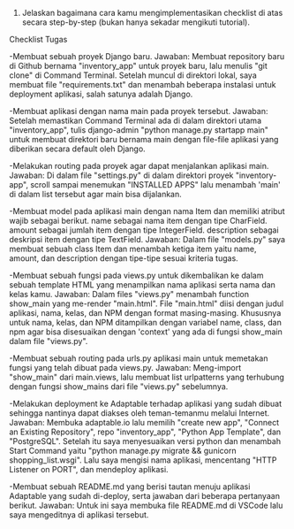 1. Jelaskan bagaimana cara kamu mengimplementasikan checklist di atas secara step-by-step (bukan hanya sekadar mengikuti tutorial).

Checklist Tugas

-Membuat sebuah proyek Django baru.
    Jawaban: Membuat repository baru di Github bernama "inventory_app" untuk proyek baru, lalu menulis "git clone" di Command Terminal. Setelah muncul di direktori lokal, saya membuat file "requirements.txt" dan menambah beberapa instalasi untuk deployment aplikasi, salah satunya adalah Django.

-Membuat aplikasi dengan nama main pada proyek tersebut.
    Jawaban: Setelah memastikan Command Terminal ada di dalam direktori utama "inventory_app", tulis django-admin "python manage.py startapp main" untuk membuat direktori baru bernama main dengan file-file aplikasi yang diberikan secara default oleh Django.

-Melakukan routing pada proyek agar dapat menjalankan aplikasi main.
    Jawaban: Di dalam file "settings.py" di dalam direktori proyek "inventory-app", scroll sampai menemukan "INSTALLED APPS" lalu menambah 'main' di dalam list tersebut agar main bisa dijalankan.

-Membuat model pada aplikasi main dengan nama Item dan memiliki atribut wajib sebagai berikut.
name sebagai nama item dengan tipe CharField.
amount sebagai jumlah item dengan tipe IntegerField.
description sebagai deskripsi item dengan tipe TextField.
    Jawaban: Dalam file "models.py" saya membuat sebuah class Item dan menambah ketiga item yaitu name, amount, dan description dengan tipe-tipe sesuai kriteria tugas.

-Membuat sebuah fungsi pada views.py untuk dikembalikan ke dalam sebuah template HTML yang menampilkan nama aplikasi serta nama dan kelas kamu.
    Jawaban: Dalam files "views.py" menambah function show_main yang me-render "main.html". File "main.html" diisi dengan judul aplikasi, nama, kelas, dan NPM dengan format masing-masing. Khususnya untuk nama, kelas, dan NPM ditampilkan dengan variabel name, class, dan npm agar bisa disesuaikan dengan 'context' yang ada di fungsi show_main dalam file "views.py".

-Membuat sebuah routing pada urls.py aplikasi main untuk memetakan fungsi yang telah dibuat pada views.py.
    Jawaban: Meng-import "show_main" dari main.views, lalu membuat list urlpatterns yang terhubung dengan fungsi show_mains dari file "views.py" sebelumnya.

-Melakukan deployment ke Adaptable terhadap aplikasi yang sudah dibuat sehingga nantinya dapat diakses oleh teman-temanmu melalui Internet.
    Jawaban: Membuka adaptable.io lalu memilih "create new app", "Connect an Existing Repository",  repo "inventory_app", "Python App Template", dan "PostgreSQL". Setelah itu saya menyesuaikan versi python dan menambah Start Command yaitu "python manage.py migrate && gunicorn shopping_list.wsgi". Lalu saya mengisi nama aplikasi, mencentang "HTTP Listener on PORT", dan mendeploy aplikasi.

-Membuat sebuah README.md yang berisi tautan menuju aplikasi Adaptable yang sudah di-deploy, serta jawaban dari beberapa pertanyaan berikut.
    Jawaban: Untuk ini saya membuka file README.md di VSCode lalu saya mengeditnya di aplikasi tersebut.